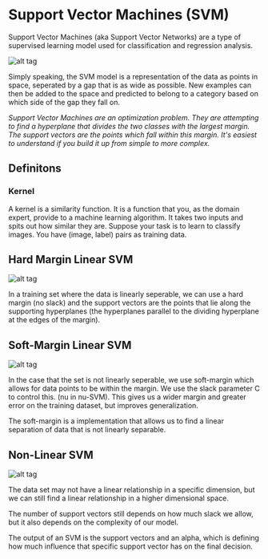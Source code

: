 # Support Vector Machines (SVM)

Support Vector Machines (aka Support Vector Networks) are a type of supervised learning model used for classification and regression analysis.

![alt tag](https://upload.wikimedia.org/wikipedia/commons/thumb/f/fe/Kernel_Machine.svg/512px-Kernel_Machine.svg.png)

Simply speaking, the SVM model is a representation of the data as points in space, seperated by a gap that is as wide as possible. New
examples can then be added to the space and predicted to belong to a category based on which side of the gap they fall on.

*Support Vector Machines are an optimization problem. They are attempting to find a hyperplane that divides the two classes with the largest margin. The support vectors are the points which fall within this margin. It's easiest to understand if you build it up from simple to more complex.*

## Definitons

### Kernel
A kernel is a similarity function. It is a function that you, as the domain expert, provide to a machine learning algorithm. It takes two inputs and spits out how similar they are. Suppose your task is to learn to classify images. You have (image, label) pairs as training data.


## Hard Margin Linear SVM

![alt tag](https://i.stack.imgur.com/qt3CZ.png)

In a training set where the data is linearly seperable, we can use a hard margin (no slack) and the support vectors are the points
that lie along the supporting hyperplanes (the hyperplanes parallel to the dividing hyperplane at the edges of the margin). 

## Soft-Margin Linear SVM

![alt tag](https://i.stack.imgur.com/npEOk.png)

In the case that the set is not linearly seperable, we use soft-margin which allows for data points to be within the margin. We use the slack parameter C to control this. (nu in nu-SVM). This gives us a wider margin and greater error on the training dataset, but improves generalization. 

The soft-margin is a implementation that allows us to find a linear separation of data that is not linearly separable.

## Non-Linear SVM

![alt tag](https://i.stack.imgur.com/1gvce.png)

The data set may not have a linear relationship in a specific dimension, but we can still find a linear relationship in a higher
dimensional space. 

The number of support vectors still depends on how much slack we allow, but it also depends on the complexity of our model.

The output of an SVM is the support vectors and an alpha, which is defining how much influence that specific support vector has on
the final decision.


